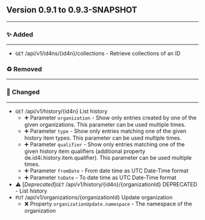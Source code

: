 ## Version 0.9.1 to 0.9.3-SNAPSHOT
---
### :sparkles: Added
---
* `GET` /api/v1/id4ns/{id4n}/collections - Retrieve collections of an ID

### :recycle: Removed
---

### :wrench: Changed
---
* `GET` /api/v1/history/{id4n} List history  
  * :heavy_plus_sign: Parameter `organization` - Show only entries created by one of the given organizations. This parameter can be used multiple times.
  * :heavy_plus_sign: Parameter `type` - Show only entries matching one of the given history item types. This parameter can be used multiple times.
  * :heavy_plus_sign: Parameter `qualifier` - Show only entries matching one of the given history item qualifiers (additional property de.id4i.history.item.qualifier). This parameter can be used multiple times.
  * :heavy_plus_sign: Parameter `fromDate` - From date time as UTC Date-Time format
  * :heavy_plus_sign: Parameter `toDate` - To date time as UTC Date-Time format
* :warning: [*Deprecated*]`GET` /api/v1/history/{id4n}/{organizationId} DEPRECATED - List history  
* `PUT` /api/v1/organizations/{organizationId} Update organization  
  * :x: Property `organizationUpdate.namespace` - The namespace of the organization
